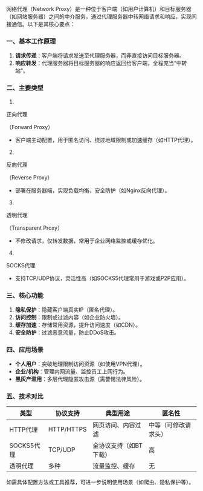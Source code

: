 网络代理（Network Proxy）是一种位于客户端（如用户计算机）和目标服务器（如网站服务器）之间的中介服务，通过代理服务器中转网络请求和响应，实现间接通信。以下是其核心要点：

### 一、基本工作原理

1. **请求传递**：客户端将请求发送至代理服务器，而非直接访问目标服务器。
2. **响应转发**：代理服务器将目标服务器的响应返回给客户端，全程充当“中转站”。

### 二、主要类型

1. 

   正向代理

   （Forward Proxy）

   - 客户端主动配置，用于匿名访问、绕过地域限制或加速缓存（如HTTP代理）。

2. 

   反向代理

   （Reverse Proxy）

   - 部署在服务器端，实现负载均衡、安全防护（如Nginx反向代理）。

3. 

   透明代理

   （Transparent Proxy）

   - 不修改请求，仅转发数据，常用于企业网络监控或缓存优化。

4. 

   SOCKS代理

   

   - 支持TCP/UDP协议，灵活性高（如SOCKS5代理常用于游戏或P2P应用）。

### 三、核心功能

1. **隐私保护**：隐藏客户端真实IP（匿名代理）。
2. **访问控制**：限制或过滤内容（如企业防火墙）。
3. **缓存加速**：存储常用资源，提升访问速度（如CDN）。
4. **安全防护**：过滤恶意流量，防止DDoS攻击。

### 四、应用场景

- **个人用户**：突破地理限制访问资源（如使用VPN代理）。
- **企业/机构**：管理内网流量、监控员工上网行为。
- **黑灰产滥用**：多层代理隐匿攻击源（需警惕法律风险）。

### 五、技术对比

| 类型       | 协议支持   | 典型用途               | 匿名性               |
| ---------- | ---------- | ---------------------- | -------------------- |
| HTTP代理   | HTTP/HTTPS | 网页访问、内容过滤     | 中等（可修改请求头） |
| SOCKS5代理 | TCP/UDP    | 全协议支持（如BT下载） | 高                   |
| 透明代理   | 多种       | 流量监控、缓存         | 无                   |

如需具体配置方法或工具推荐，可进一步说明使用场景（如爬虫、隐私保护等）。